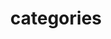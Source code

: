 ---
title               : categories
layout              : categories
author_profile: true
sidebar:
        nav: "docs"
---
